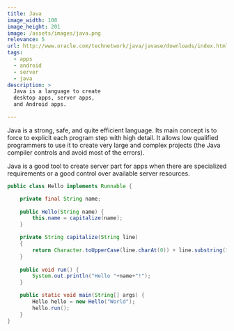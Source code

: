 ```yaml
---
title: Java
image_width: 108
image_height: 201
image: /assets/images/java.png
relevance: 5
url: http://www.oracle.com/technetwork/java/javase/downloads/index.html
tags:
  - apps
  - android
  - server
  - java
description: >
  Java is a language to create
  desktop apps, server apps, 
  and Android apps.

---
```

Java is a strong, safe, and quite efficient language.
Its main concept is to force to explicit each program step with high detail.
It allows low qualified programmers to use it
to create very large and complex projects
(the Java compiler controls and avoid most of the errors).

Java is a good tool to create server part for apps
when there are specialized requirements 
or a good control over available server resources.
 
```java
public class Hello implements Runnable {

    private final String name;
	
    public Hello(String name) {
	    this.name = capitalize(name);
    }

    private String capitalize(String line)
    {
        return Character.toUpperCase(line.charAt(0)) + line.substring(1);
    }
	
	public void run() {
	    System.out.println("Hello "+name+"!");
	}

    public static void main(String[] args) {
	    Hello hello = new Hello("World");
		hello.run();
    }
}
```
